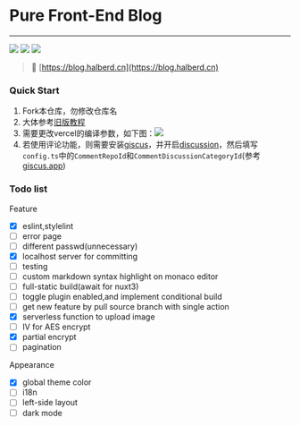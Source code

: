 # Pure Front-End Blog
---

![](https://img.shields.io/github/license/yunyuyuan/nuxt3-blog) ![](https://img.shields.io/badge/vue-v3-%234FC08D?logo=vue.js) ![](https://img.shields.io/badge/nuxt-v3-%2300DC82?logo=nuxt.js)

> 🚀 [https://blog.halberd.cn](https://blog.halberd.cn)

### Quick Start
1. Fork本仓库，勿修改仓库名
2. 大体参考[旧版教程](https://blog.halberd.cn/articles/6562)
3. 需要更改vercel的编译参数，如下图：![](https://s1.ax1x.com/2022/06/03/XNXXvR.png)
4. 若使用评论功能，则需要安装[giscus](https://github.com/apps/giscus)，并开启[discussion](https://docs.github.com/en/repositories/managing-your-repositorys-settings-and-features/enabling-features-for-your-repository/enabling-or-disabling-github-discussions-for-a-repository)，然后填写`config.ts`中的`CommentRepoId`和`CommentDiscussionCategoryId`(参考[giscus.app](https://giscus.app/zh-CN))

### Todo list
Feature
- [x] eslint,stylelint
- [ ] error page
- [ ] different passwd(unnecessary)
- [x] localhost server for committing
- [ ] testing
- [ ] custom markdown syntax highlight on monaco editor 
- [ ] full-static build(await for nuxt3)
- [ ] toggle plugin enabled,and implement conditional build
- [ ] get new feature by pull source branch with single action 
- [x] serverless function to upload image
- [ ] IV for AES encrypt
- [x] partial encrypt
- [ ] pagination

Appearance
- [x] global theme color
- [ ] i18n
- [ ] left-side layout
- [ ] dark mode